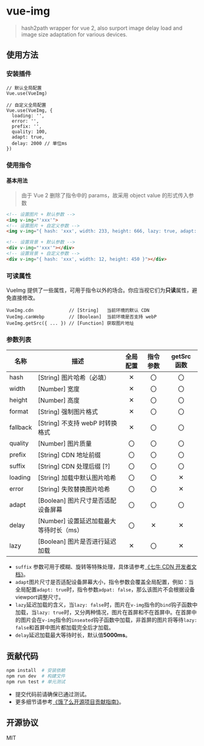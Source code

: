 # vue-img

> hash2path wrapper for vue 2, also surport image delay load and image size adaptation for various devices.

## 使用方法

### 安装插件

```JS
// 默认全局配置
Vue.use(VueImg)

// 自定义全局配置
Vue.use(VueImg, {
  loading: '',
  error: '',
  prefix: '',
  quality: 100,
  adapt: true,
  delay: 2000 // 单位ms
})
```

### 使用指令

#### 基本用法

> 由于 Vue 2 删除了指令中的 params，故采用 object value 的形式传入参数

```HTML
<!-- 设置图片 + 默认参数 -->
<img v-img="'xxx'">
<!-- 设置图片 + 自定义参数 -->
<img v-img="{ hash: 'xxx', width: 233, height: 666, lazy: true, adapt: false }">

<!-- 设置背景 + 默认参数 -->
<div v-img="'xxx'"></div>
<!-- 设置背景 + 自定义参数 -->
<div v-img="{ hash: 'xxx', width: 12, height: 450 }"></div>
```

### 可读属性

VueImg 提供了一些属性，可用于指令以外的场合。你应当视它们为**只读**属性，避免直接修改。

```JS
VueImg.cdn             // [String]   当前环境的默认 CDN
VueImg.canWebp         // [Boolean]  当前环境是否支持 webP
VueImg.getSrc({ ... }) // [Function] 获取图片地址
```

### 参数列表

| 名称       | 描述                        | 全局配置 | 指令参数 | getSrc 函数 |
| -------- | ------------------------- | :--: | :--: | :-------: |
| hash     | [String] 图片哈希（必填）         |  ✕   |  〇   |     〇     |
| width    | [Number] 宽度               |  ✕   |  〇   |     〇     |
| height   | [Number] 高度               |  ✕   |  〇   |     〇     |
| format   | [String] 强制图片格式           |  ✕   |  〇   |     〇     |
| fallback | [String] 不支持 webP 时转换格式   |  ✕   |  〇   |     〇     |
| quality  | [Number] 图片质量             |  〇   |  〇   |     〇     |
| prefix   | [String] CDN 地址前缀         |  〇   |  〇   |     〇     |
| suffix   | [String] CDN 处理后缀 [?]     |  〇   |  〇   |     〇     |
| loading  | [String] 加载中默认图片哈希        |  〇   |  〇   |     ✕     |
| error    | [String] 失败替换图片哈希         |  〇   |  〇   |     ✕     |
| adapt    | [Boolean] 图片尺寸是否适配设备屏幕    |  〇   |  〇   |     〇     |
| delay    | [Number] 设置延迟加载最大等待时长（ms） |  〇   |  ✕   |     ✕     |
| lazy     | [Boolean] 图片是否进行延迟加载      |  ✕   |  〇   |     ✕     |

- `suffix` 参数可用于模糊、旋转等特殊处理，具体请参考[《七牛 CDN 开发者文档》](http://developer.qiniu.com/code/v6/api/kodo-api/image/imagemogr2.html)。
- `adapt`图片尺寸是否适配设备屏幕大小，指令参数会覆盖全局配置，例如：当全局配置`adapt: true`时，指令参数`adpat: false`，那么该图片不会根据设备viewport调整尺寸。
- `lazy`延迟加载的含义，当`lazy: false`时，图片在`v-img`指令的`bind`钩子函数中加载，当`lazy: true`时，又分两种情况，图片在首屏和不在首屏中。在首屏中的图片会在`v-img`指令的`inseated`钩子函数中加载，非首屏的图片将等待`lazy: false`和首屏中图片都加载完全后才加载。
- `delay`延迟加载最大等待时长，默认值**5000ms**。

## 贡献代码

```bash
npm install  # 安装依赖
npm run dev  # 构建文件
npm run test # 单元测试
```

- 提交代码前请确保已通过测试。
- 更多细节请参考[《饿了么开源项目贡献指南》](https://github.com/ElemeFE/vue-img/blob/master/.github/CONTRIBUTING_zh-cn.md)。

## 开源协议

MIT
